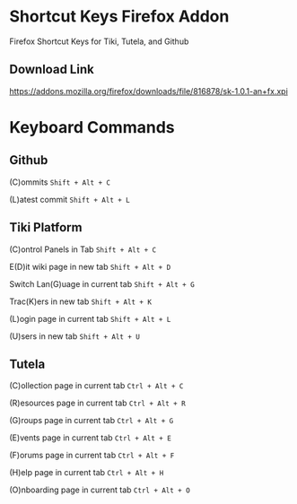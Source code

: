 # Shortcut Keys Firefox Addon

Firefox Shortcut Keys for Tiki, Tutela, and Github 

## Download Link

https://addons.mozilla.org/firefox/downloads/file/816878/sk-1.0.1-an+fx.xpi

# Keyboard Commands

## Github

(C)ommits `Shift + Alt + C`

(L)atest commit `Shift + Alt + L`

## Tiki Platform

(C)ontrol Panels in Tab `Shift + Alt + C`

E(D)it wiki page in new tab `Shift + Alt + D`

Switch Lan(G)uage in current tab `Shift + Alt + G`

Trac(K)ers in new tab `Shift + Alt + K`

(L)ogin page in current tab `Shift + Alt + L`

(U)sers in new tab `Shift + Alt + U`

## Tutela

(C)ollection page in current tab `Ctrl + Alt + C`

(R)esources page in current tab `Ctrl + Alt + R`

(G)roups page in current tab `Ctrl + Alt + G`

(E)vents page in current tab `Ctrl + Alt + E`

(F)orums page in current tab `Ctrl + Alt + F`

(H)elp page in current tab `Ctrl + Alt + H`

(O)nboarding page in current tab `Ctrl + Alt + O`
